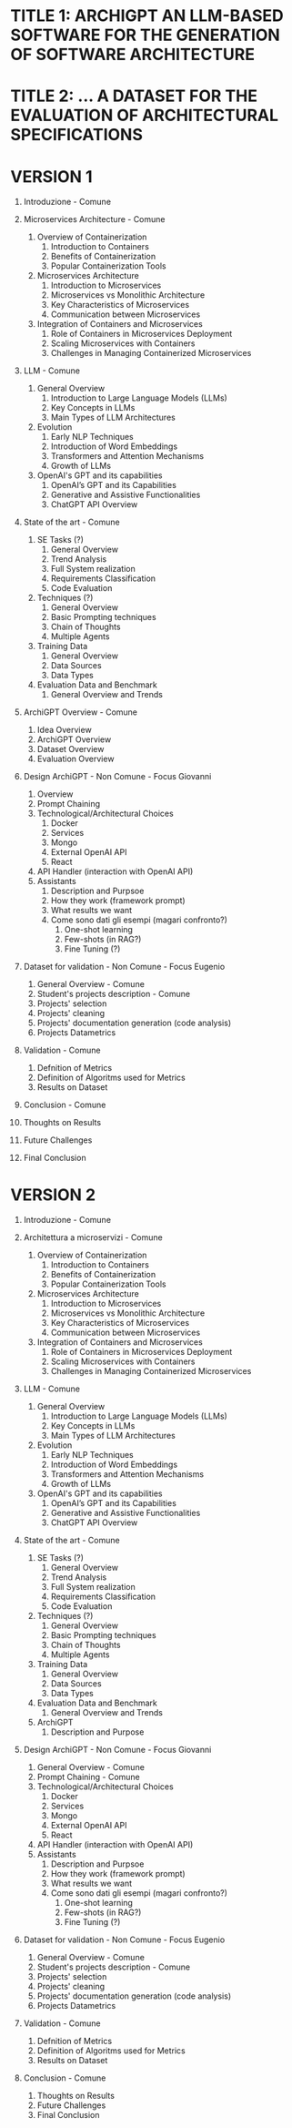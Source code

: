 # TITLE 1: ARCHIGPT AN LLM-BASED SOFTWARE FOR THE GENERATION OF SOFTWARE ARCHITECTURE
# TITLE 2: ... A DATASET FOR THE EVALUATION OF ARCHITECTURAL SPECIFICATIONS

# VERSION 1

1) Introduzione - Comune

2) Microservices Architecture - Comune
   1) Overview of Containerization
      1) Introduction to Containers
      2) Benefits of Containerization
      3) Popular Containerization Tools
   2) Microservices Architecture
      1) Introduction to Microservices
      2) Microservices vs Monolithic Architecture
      3) Key Characteristics of Microservices
      4) Communication between Microservices
   3) Integration of Containers and Microservices
      1) Role of Containers in Microservices Deployment
      2) Scaling Microservices with Containers
      3) Challenges in Managing Containerized Microservices

3) LLM - Comune
   1) General Overview
      1) Introduction to Large Language Models (LLMs)
      2) Key Concepts in LLMs
      3) Main Types of LLM Architectures
   2) Evolution
      1) Early NLP Techniques
      2) Introduction of Word Embeddings
      3) Transformers and Attention Mechanisms
      4) Growth of LLMs
   3) OpenAI's GPT and its capabilities
      1) OpenAI’s GPT and its Capabilities
      2) Generative and Assistive Functionalities
      3) ChatGPT API Overview

4) State of the art - Comune
   1) SE Tasks (?)
      1) General Overview
      2) Trend Analysis
      3) Full System realization
      4) Requirements Classification
      5) Code Evaluation
   2) Techniques (?)
      1) General Overview
      2) Basic Prompting techniques
      3) Chain of Thoughts
      4) Multiple Agents
   3) Training Data
      1) General Overview
      2) Data Sources
      3) Data Types
   4) Evaluation Data and Benchmark
      1) General Overview and Trends

5) ArchiGPT Overview - Comune
   1) Idea Overview
   2) ArchiGPT Overview
   3) Dataset Overview
   4) Evaluation Overview
   
6) Design ArchiGPT - Non Comune - Focus Giovanni
   1) Overview
   2) Prompt Chaining
   3) Technological/Architectural Choices
      1) Docker
      2) Services
      3) Mongo
      4) External OpenAI API
      5) React
   4) API Handler (interaction with OpenAI API)
   5) Assistants
      1) Description and Purpsoe
      2) How they work (framework prompt)
      3) What results we want
      4) Come sono dati gli esempi (magari confronto?)
         1) One-shot learning
         2) Few-shots (in RAG?)
         3) Fine Tuning (?)

7) Dataset for validation - Non Comune - Focus Eugenio
   1) General Overview - Comune
   2) Student's projects description - Comune 
   3) Projects' selection
   4) Projects' cleaning
   5) Projects' documentation generation (code analysis)
   6) Projects Datametrics

8) Validation - Comune
   1) Defnition of Metrics
   2) Definition of Algoritms used for Metrics
   3) Results on Dataset

9)  Conclusion - Comune
   1) Thoughts on Results
   2) Future Challenges
   3) Final Conclusion


# VERSION 2

1) Introduzione - Comune

2) Architettura a microservizi - Comune
   1) Overview of Containerization
      1) Introduction to Containers
      2) Benefits of Containerization
      3) Popular Containerization Tools
   2) Microservices Architecture
      1) Introduction to Microservices
      2) Microservices vs Monolithic Architecture
      3) Key Characteristics of Microservices
      4) Communication between Microservices
   3) Integration of Containers and Microservices
      1) Role of Containers in Microservices Deployment
      2) Scaling Microservices with Containers
      3) Challenges in Managing Containerized Microservices

3) LLM - Comune
   1) General Overview
      1) Introduction to Large Language Models (LLMs)
      2) Key Concepts in LLMs
      3) Main Types of LLM Architectures
   2) Evolution
      1) Early NLP Techniques
      2) Introduction of Word Embeddings
      3) Transformers and Attention Mechanisms
      4) Growth of LLMs
   3) OpenAI's GPT and its capabilities
      1) OpenAI’s GPT and its Capabilities
      2) Generative and Assistive Functionalities
      3) ChatGPT API Overview

4) State of the art - Comune
   1) SE Tasks (?)
      1) General Overview
      2) Trend Analysis
      3) Full System realization
      4) Requirements Classification
      5) Code Evaluation
   2) Techniques (?)
      1) General Overview
      2) Basic Prompting techniques
      3) Chain of Thoughts
      4) Multiple Agents
   3) Training Data
      1) General Overview
      2) Data Sources
      3) Data Types
   4) Evaluation Data and Benchmark
      1) General Overview and Trends
   5) ArchiGPT
      1) Description and Purpose

5) Design ArchiGPT - Non Comune - Focus Giovanni
   1) General Overview - Comune
   2) Prompt Chaining - Comune
   3) Technological/Architectural Choices
      1) Docker
      2) Services
      3) Mongo
      4) External OpenAI API
      5) React
   4) API Handler (interaction with OpenAI API)
   5) Assistants
      1) Description and Purpsoe
      2) How they work (framework prompt)
      3) What results we want
      4) Come sono dati gli esempi (magari confronto?)
         1) One-shot learning
         2) Few-shots (in RAG?)
         3) Fine Tuning (?)

6) Dataset for validation - Non Comune - Focus Eugenio
   1) General Overview - Comune
   2) Student's projects description - Comune 
   3) Projects' selection
   4) Projects' cleaning
   5) Projects' documentation generation (code analysis)
   6) Projects Datametrics

7) Validation - Comune
   1) Defnition of Metrics
   2) Definition of Algoritms used for Metrics
   3) Results on Dataset

8) Conclusion - Comune
   1) Thoughts on Results
   2) Future Challenges
   3) Final Conclusion
